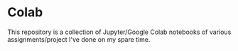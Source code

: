 # Colab

This repository is a collection of Jupyter/Google Colab notebooks of various assignments/project I've done on my spare time.
